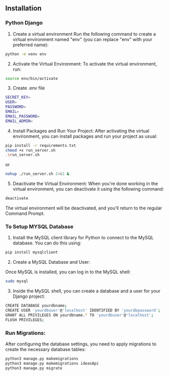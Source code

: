 ## Installation

### Python Django 
1. Create a virtual environment
   Run the following command to create a virtual environment named "env" (you can replace "env" with your preferred name):

```bash
python -m venv env
```

2. Activate the Virtual Environment:
   To activate the virtual environment, run:

```bash
source env/bin/activate
```

3. Create .env file

```bash
SECRET_KEY=
USER=
PASSWORD= 
EMAIL=
EMAIL_PASSWORD=
EMAIL_ADMIN=

```


4. Install Packages and Run Your Project:
   After activating the virtual environment, you can install packages and run your project as usual:

```bash
pip install -r requirements.txt
chmod +x run_server.sh
.\run_server.sh
```
or
```bash
nohup ./run_server.sh 2>&1 &
```


5. Deactivate the Virtual Environment:
   When you're done working in the virtual environment, you can deactivate it using the following command:

```bash
deactivate
```

The virtual environment will be deactivated, and you'll return to the regular Command Prompt.

### To Setup MYSQL Database 

1. Install the MySQL client library for Python to connect to the  MySQL database. You can do this using:

```bash
pip install mysqlclient
```

2. Create a MySQL Database and User:

Once MySQL is installed, you can log in to the MySQL shell:

```bash
sudo mysql
```
3. Inside the MySQL shell, you can create a database and a user for your Django project:

```bash
CREATE DATABASE yourdbname;
CREATE USER 'yourdbuser'@'localhost' IDENTIFIED BY 'yourdbpassword';
GRANT ALL PRIVILEGES ON yourdbname.* TO 'yourdbuser'@'localhost';
FLUSH PRIVILEGES;
```

### Run Migrations:

After configuring the database settings, you need to apply migrations to create the necessary database tables:

```bash
python3 manage.py makemigrations
python3 manage.py makemigrations ideasApi
python3 manage.py migrate
```
